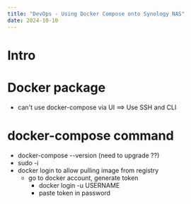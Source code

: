 ```yaml
---
title: "DevOps - Using Docker Compose onto Synology NAS"
date: 2024-10-10
---
```


# Intro

# Docker package
- can't use docker-compose via UI ==> Use SSH and CLI

# docker-compose command
- docker-compose --version (need to upgrade ??)
- sudo -i
- docker login to allow pulling image from registry
  - go to docker account, generate token
    - docker login -u USERNAME
    - paste token in password  


